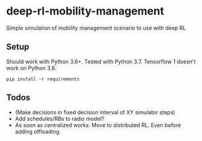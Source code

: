 # deep-rl-mobility-management

Simple simulation of mobility management scenario to use with deep RL

## Setup

Should work with Python 3.6+. Tested with Python 3.7. Tensorflow 1 doesn't work on Python 3.8.

```
pip install -r requirements
```

## Todos

* (Make decisions in fixed decision interval of XY simulator steps)
* Add schedules/RBs to radio model?
* As soon as centralized works: Move to distributed RL. Even before adding offloading.
